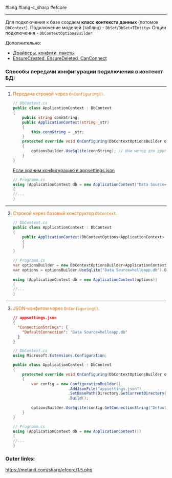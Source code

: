 #lang #lang-c_sharp #efcore

---
Для подключения к базе создаем **класс контекста данных** (потомок `DbContext`).
Подключение моделей (таблиц) - `DbSet`/`DbSet<TEntity>`
Опции подключения - `DbContextOptionsBuilder` 

Дополнительно:
- [Драйверы, конфиги, пакеты](2.%20Frameworks/C-sharp%20-%20EF%20Core/_/Драйверы,%20конфиги,%20пакеты.md)
- [EnsureCreated, EnsureDeleted, CanConnect](2.%20Frameworks/C-sharp%20-%20EF%20Core/_/EnsureCreated,%20EnsureDeleted,%20CanConnect.md)

### Способы передачи конфигурации подключения в контекст БД:
---
1. <font color="#e36c09">Передача строкой через `OnConfiguring()`.</font>
	```csharp
	// DbContext.cs
	public class ApplicationContext : DbContext
	{
	    public string connString;
	    public ApplicationContext(string _str)
	    {
	        this.connString = _str;
	    }
	    protected override void OnConfiguring(DbContextOptionsBuilder optionsBuilder)
	    {
	        optionsBuilder.UseSqlite(connString); // Или метод для другой субд
	    }
	}
	```
	[Если храним конфигурацию в appsettings.json](2.%20Frameworks/C-sharp%20-%20EF%20Core/_/appsettings.json.md)
	```csharp
	// Programm.cs
	using (ApplicationContext db = new ApplicationContext("Data Source=helloapp.db"))
	{
	//...
	}
	```
---
2. <font color="#e36c09">Строкой через базовый конструктор `DbContext`.</font>
	```csharp
	// DbContext.cs
	public class ApplicationContext : DbContext
	{
	    public ApplicationContext(DbContextOptions<ApplicationContext> options): base(options)
	    {
	    }
	}
	```
	```csharp
	// Programm.cs
	var optionsBuilder = new DbContextOptionsBuilder<ApplicationContext>();
	var options = optionsBuilder.UseSqlite("Data Source=helloapp.db").Options;
	 
	using (ApplicationContext db = new ApplicationContext(options))
	{
	//...
	}
	```
---
3. <font color="#e36c09">JSON-конфигом через `OnConfiguring()`.</font>
	```json
	// appsettings.json
	{
	  "ConnectionStrings": {
	    "DefaultConnection": "Data Source=helloapp.db"
	  }
	}
	```
	```csharp
	// DbContext.cs
	using Microsoft.Extensions.Configuration;
	
	public class ApplicationContext : DbContext
	{
	    protected override void OnConfiguring(DbContextOptionsBuilder optionsBuilder)
	    {
	        var config = new ConfigurationBuilder()
	                        .AddJsonFile("appsettings.json")
	                        .SetBasePath(Directory.GetCurrentDirectory())
	                        .Build();
	 
	        optionsBuilder.UseSqlite(config.GetConnectionString("DefaultConnection"));
	    }
	}
	```
	```csharp
	// Programm.cs
	using (ApplicationContext db = new ApplicationContext())
	{
	//...
	}
	```

### Outer links:
https://metanit.com/sharp/efcore/1.5.php